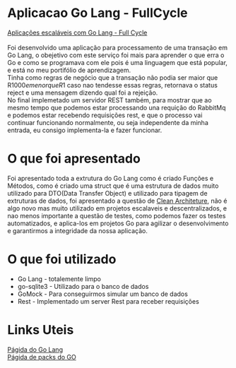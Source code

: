 # Aplicacao Go Lang - FullCycle
[Aplicações escaláveis com Go Lang - Full Cycle](https://www.youtube.com/watch?v=nTmZlzwTErM)<br>
<br>
Foi desenvolvido uma aplicação para processamento de uma transação em Go Lang, o obejetivo com este serviço foi mais para aprender o que erra o Go e como se programava com ele pois é uma linguagem que está popular, e está no meu portifólio de aprendizagem.<br>
Tinha como regras de negócio que a transação não podia ser maior que R$1000 e menor que R$1 caso nao tendesse essas regras, retornava o status reject e uma mensagem dizendo qual foi a rejeição.<br>
No final implemetado um servidor REST também, para mostrar que ao mesmo tempo que podemos estar processando una requição do RabbitMq e podemos estar recebendo requisições rest, e que o processo vai continuar funcionando normalmente, ou seja independente da minha entrada, eu consigo implementa-la e fazer funcionar.

# O que foi apresentado
Foi apresentado toda a extrutura do Go Lang como é criado Funções e Métodos, como é criado uma struct que é uma estrutura de dados muito utilizado para DTO(Data Transfer Object) e utilizado para tipagem de extruturas de dados, foi apresentado a questão de [Clean Architeture](https://blog.cleancoder.com/uncle-bob/images/2012-08-13-the-clean-architecture/CleanArchitecture.jpg), não é algo novo mas muito utilizado em projetos escalaveis e descentralizados, e nao menos importante a questão de testes, como podemos fazer os testes automatizados, e aplica-los em projetos Go para agilizar o desenvolvimento e garantirmos a integridade da nossa aplicação.

# O que foi utilizado
 - Go Lang - totalemente limpo
 - go-sqlite3 - Utilizado para o banco de dados
 - GoMock - Para conseguirmos simular um banco de dados
 - Rest - Implementado um server Rest para receber requisições
 
# Links Uteis
[Págida do Go Lang](https://go.dev/)<br>
[Págida de packs do GO](https://pkg.go.dev/)<br>


